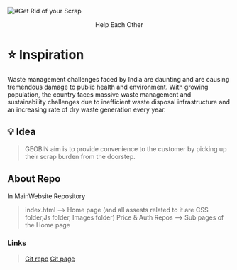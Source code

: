 ![ #Get Rid of your Scrap](https://i.ibb.co/54B2K0p/logo-geo.jpg)
  <center> Help Each Other </center>


 # ⭐ Inspiration

Waste management challenges faced by India are daunting and are causing tremendous damage to public health and environment. 
With growing population, the country faces massive waste management and sustainability challenges due to inefficient waste disposal infrastructure and an increasing rate of dry waste generation every year.

## 💡 Idea

>GEOBIN aim is to provide convenience to the customer by picking up their scrap burden from the doorstep.

## About Repo

In MainWebsite Repository 
   >index.html --> Home page (and all assests related to it are CSS folder,Js folder, Images folder)
   >Price & Auth Repos --> Sub pages of the Home page 
   
### Links

   > [Git repo](https://github.com/GEOBIN-INGENIUM-21/Mainwebsite)
   > [Git page](https://geobin-ingenium-21.github.io/Mainwebsite/)
